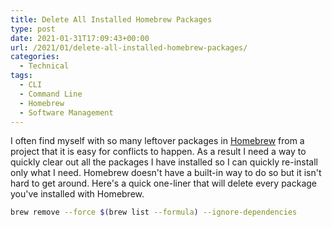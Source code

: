 ```yaml
---
title: Delete All Installed Homebrew Packages
type: post
date: 2021-01-31T17:09:43+00:00
url: /2021/01/delete-all-installed-homebrew-packages/
categories:
  - Technical
tags:
  - CLI
  - Command Line
  - Homebrew
  - Software Management
---
```


I often find myself with so many leftover packages in [Homebrew][1] from a project that it is easy for conflicts to happen. As a result I need a way to quickly clear out all the packages I have installed so I can quickly re-install only what I need. Homebrew doesn't have a built-in way to do so but it isn't hard to get around. Here's a quick one-liner that will delete every package you've installed with Homebrew.

``` bash
brew remove --force $(brew list --formula) --ignore-dependencies
```

 [1]: https://brew.sh/
